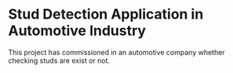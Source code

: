 
# Stud Detection Application in Automotive Industry
This project has commissioned in an automotive company whether checking studs are exist or not.
